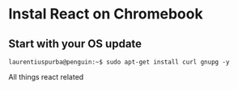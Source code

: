 # Instal React on Chromebook


## Start with your OS update
```
laurentiuspurba@penguin:~$ sudo apt-get install curl gnupg -y
```

All things react related 
